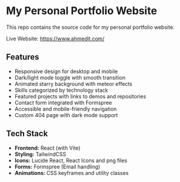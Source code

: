 # My Personal Portfolio Website

This repo contains the source code for my personal portfolio website. 

Live Website: https://www.ahmedjt.com/

## Features

- Responsive design for desktop and mobile
- Dark/light mode toggle with smooth transition
- Animated starry background with meteor effects
- Skills categorized by technology stack
- Featured projects with links to demos and repositories
- Contact form integrated with Formspree
- Accessible and mobile-friendly navigation
- Custom 404 page with dark mode support

## Tech Stack

- **Frontend:** React (with Vite)
- **Styling:** TailwindCSS
- **Icons:** Lucide React, React Icons and png files
- **Forms:** Formspree (Email handling)
- **Animations:** CSS keyframes and utility classes
